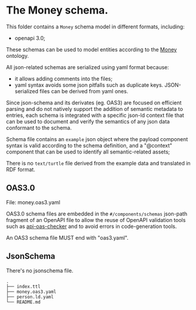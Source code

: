 # The Money schema.

This folder contains a `Money` schema model in different formats, including:

- openapi 3.0;

These schemas can be used to model entities according to the [Money](https://w3id.org/italia/onto/POT)
ontology.

All json-related schemas are serialized using yaml format because:

- it allows adding comments into the files;
- yaml syntax avoids some json pitfalls such as duplicate keys.
JSON-serialized files can be derived from yaml ones.

Since json-schema and its derivates (eg. OAS3) are focused on
efficient parsing and do not natively
support the addition of semantic metadata to entries,
each schema is integrated with a specific json-ld context file
that can be used to document and verify the semantics of any
json data conformant to the schema.

Schema file contains an `example` json object where the payload component
  syntax is valid according to the schema definition, and a "@context"
  component that can be used to identify all semantic-related assets;

There is no `text/turtle` file derived from the example
  data and translated in RDF format.

## OAS3.0

File: money.oas3.yaml

OAS3.0 schema files are embedded in the `#/components/schemas` json-path
fragment of an OpenAPI file to allow the reuse of OpenAPI validation tools
such as [api-oas-checker]() and to avoid errors in code-generation tools.

An OAS3 schema file MUST end with "oas3.yaml".


## JsonSchema

There's no jsonschema file.



```
.
├── index.ttl
├── money.oas3.yaml
├── person.ld.yaml
└── README.md
```
